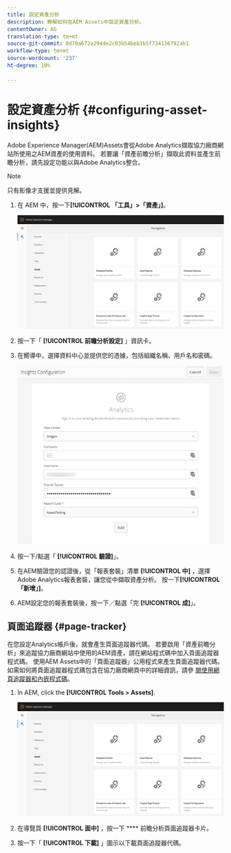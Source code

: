 ```yaml
---
title: 設定資產分析
description: 瞭解如何在AEM Assets中設定資產分析。
contentOwner: AG
translation-type: tm+mt
source-git-commit: 0d70a672a2944e2c03b54beb3b5f734136792ab1
workflow-type: tm+mt
source-wordcount: '237'
ht-degree: 10%

---
```



# 設定資產分析 {#configuring-asset-insights}

Adobe Experience Manager(AEM)Assets會從Adobe Analytics擷取協力廠商網站所使用之AEM資產的使用資料。 若要讓「資產前瞻分析」擷取此資料並產生前瞻分析，請先設定功能以與Adobe Analytics整合。

>[!NOTE]
>
>只有影像才支援並提供見解。

1. 在 AEM 中，按一下&#x200B;**[!UICONTROL 「工具」>「資產」]**。

   ![chlimage_1-210](assets/chlimage_1-210.png)

1. 按一下「 **[!UICONTROL 前瞻分析設定]** 」資訊卡。
1. 在嚮導中，選擇資料中心並提供您的憑據，包括組織名稱、用戶名和密碼。

   ![chlimage_1-211](assets/insights_config2.png)

1. 按一下/點選「 **[!UICONTROL 驗證]**」。
1. 在AEM驗證您的認證後，從「報表套裝」清單 **[!UICONTROL 中]** ，選擇Adobe Analytics報表套裝，讓您從中擷取資產分析。 按一下&#x200B;**[!UICONTROL 「新增」]**。
1. AEM設定您的報表套裝後，按一下／點選「完 **[!UICONTROL 成]**」。

## 頁面追蹤器 {#page-tracker}

在您設定Analytics帳戶後，就會產生頁面追蹤器代碼。 若要啟用「資產前瞻分析」來追蹤協力廠商網站中使用的AEM資產，請在網站程式碼中加入頁面追蹤器程式碼。 使用AEM Assets中的「頁面追蹤器」公用程式來產生頁面追蹤器代碼。 如需如何將頁面追蹤器程式碼包含在協力廠商網頁中的詳細資訊，請參 [閱使用網頁追蹤器和內嵌程式碼](touch-ui-using-page-tracker.md)。

1. In AEM, click the **[!UICONTROL Tools > Assets]**.

   ![chlimage_1-214](assets/chlimage_1-214.png)

1. 在導覽頁 **[!UICONTROL 面中]** ，按一下 **** 前瞻分析頁面追蹤器卡片。
1. 按一下「 **[!UICONTROL 下載]** 」圖示以下載頁面追蹤器代碼。